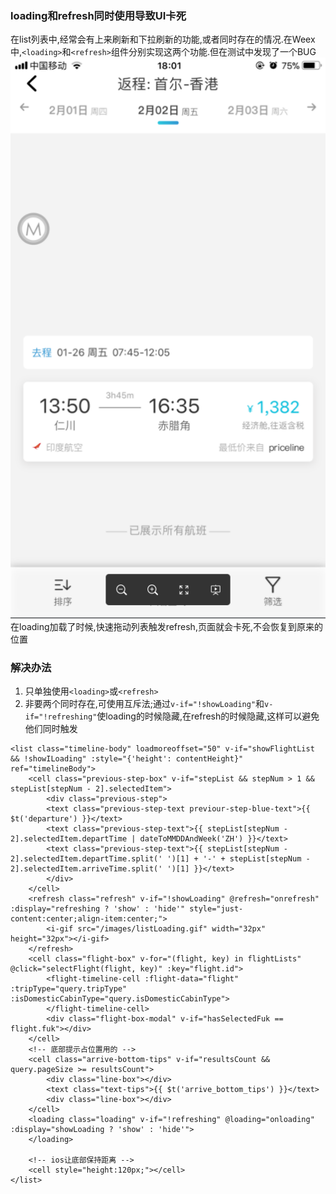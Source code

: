 ### loading和refresh同时使用导致UI卡死
在list列表中,经常会有上来刷新和下拉刷新的功能,或者同时存在的情况.在Weex中,`<loading>`和`<refresh>`组件分别实现这两个功能.但在测试中发现了一个BUG  
![](./images/loading&refresh.png)  
在loading加载了时候,快速拖动列表触发refresh,页面就会卡死,不会恢复到原来的位置

### 解决办法
1. 只单独使用`<loading>`或`<refresh>`
2. 非要两个同时存在,可使用互斥法;通过`v-if="!showLoading"`和`v-if="!refreshing"`使loading的时候隐藏<refresh>,在refresh的时候隐藏<loading>,这样可以避免他们同时触发
```
<list class="timeline-body" loadmoreoffset="50" v-if="showFlightList && !showILoading" :style="{'height': contentHeight}" ref="timelineBody">
    <cell class="previous-step-box" v-if="stepList && stepNum > 1 && stepList[stepNum - 2].selectedItem">
        <div class="previous-step">
        <text class="previous-step-text previour-step-blue-text">{{ $t('departure') }}</text>
        <text class="previous-step-text">{{ stepList[stepNum - 2].selectedItem.departTime | dateToMMDDAndWeek('ZH') }}</text>
        <text class="previous-step-text">{{ stepList[stepNum - 2].selectedItem.departTime.split(' ')[1] + '-' + stepList[stepNum - 2].selectedItem.arriveTime.split(' ')[1] }}</text>
        </div>
    </cell>
    <refresh class="refresh" v-if="!showLoading" @refresh="onrefresh" :display="refreshing ? 'show' : 'hide'" style="just-content:center;align-item:center;">
        <i-gif src="/images/listLoading.gif" width="32px" height="32px"></i-gif>
    </refresh>
    <cell class="flight-box" v-for="(flight, key) in flightLists" @click="selectFlight(flight, key)" :key="flight.id">
        <flight-timeline-cell :flight-data="flight" :tripType="query.tripType" :isDomesticCabinType="query.isDomesticCabinType">
        </flight-timeline-cell>
        <div class="flight-box-modal" v-if="hasSelectedFuk == flight.fuk"></div>
    </cell>
    <!-- 底部提示占位置用的 -->
    <cell class="arrive-bottom-tips" v-if="resultsCount && query.pageSize >= resultsCount">
        <div class="line-box"></div>
        <text class="text-tips">{{ $t('arrive_bottom_tips') }}</text>
        <div class="line-box"></div>
    </cell>
    <loading class="loading" v-if="!refreshing" @loading="onloading" :display="showLoading ? 'show' : 'hide'">
    </loading>

    <!-- ios让底部保持距离 -->
    <cell style="height:120px;"></cell>
</list>
```
